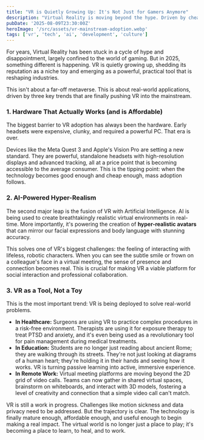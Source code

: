 ```yaml
---
title: "VR is Quietly Growing Up: It's Not Just for Gamers Anymore"
description: "Virtual Reality is moving beyond the hype. Driven by cheaper hardware, AI-powered realism, and practical applications in healthcare and education, VR is becoming a serious tool that's changing the real world."
pubDate: '2025-08-09T23:30:00Z'
heroImage: '/src/assets/vr-mainstream-adoption.webp'
tags: ['vr', 'tech', 'ai', 'development', 'culture']
---
```


For years, Virtual Reality has been stuck in a cycle of hype and disappointment, largely confined to the world of gaming. But in 2025, something different is happening. VR is quietly growing up, shedding its reputation as a niche toy and emerging as a powerful, practical tool that is reshaping industries.

This isn't about a far-off metaverse. This is about real-world applications, driven by three key trends that are finally pushing VR into the mainstream.

### 1. Hardware That Actually Works (and is Affordable)

The biggest barrier to VR adoption has always been the hardware. Early headsets were expensive, clunky, and required a powerful PC. That era is over.

Devices like the Meta Quest 3 and Apple's Vision Pro are setting a new standard. They are powerful, standalone headsets with high-resolution displays and advanced tracking, all at a price point that is becoming accessible to the average consumer. This is the tipping point: when the technology becomes good enough and cheap enough, mass adoption follows.

### 2. AI-Powered Hyper-Realism

The second major leap is the fusion of VR with Artificial Intelligence. AI is being used to create breathtakingly realistic virtual environments in real-time. More importantly, it's powering the creation of **hyper-realistic avatars** that can mirror our facial expressions and body language with stunning accuracy.

This solves one of VR's biggest challenges: the feeling of interacting with lifeless, robotic characters. When you can see the subtle smile or frown on a colleague's face in a virtual meeting, the sense of presence and connection becomes real. This is crucial for making VR a viable platform for social interaction and professional collaboration.

### 3. VR as a Tool, Not a Toy

This is the most important trend: VR is being deployed to solve real-world problems.

- **In Healthcare:** Surgeons are using VR to practice complex procedures in a risk-free environment. Therapists are using it for exposure therapy to treat PTSD and anxiety, and it's even being used as a revolutionary tool for pain management during medical treatments.
- **In Education:** Students are no longer just reading about ancient Rome; they are walking through its streets. They're not just looking at diagrams of a human heart; they're holding it in their hands and seeing how it works. VR is turning passive learning into active, immersive experience.
- **In Remote Work:** Virtual meeting platforms are moving beyond the 2D grid of video calls. Teams can now gather in shared virtual spaces, brainstorm on whiteboards, and interact with 3D models, fostering a level of creativity and connection that a simple video call can't match.

VR is still a work in progress. Challenges like motion sickness and data privacy need to be addressed. But the trajectory is clear. The technology is finally mature enough, affordable enough, and useful enough to begin making a real impact. The virtual world is no longer just a place to play; it's becoming a place to learn, to heal, and to work.
